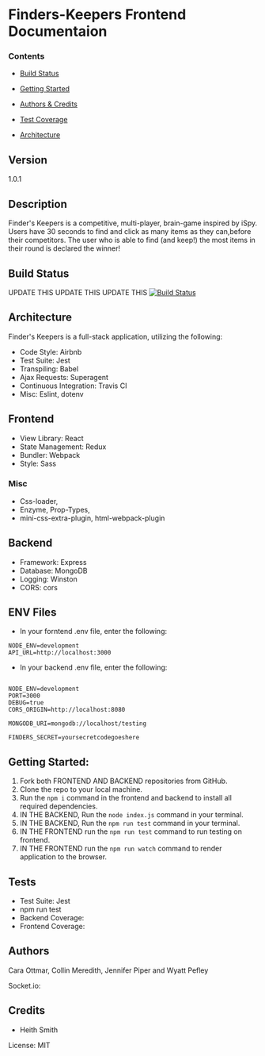 # Finders-Keepers Frontend Documentaion

### Contents
* [Build Status](#Build-Status)

* [Getting Started](#getting-started)
* [Authors & Credits](#Authors)
* [Test Coverage](#Tests)
* [Architecture](#Architecture)

## Version

1.0.1

## Description

Finder's Keepers is a competitive, multi-player, brain-game inspired by iSpy. Users have 30 seconds to find and click as many items as they can,before their competitors. The user who is able to find (and keep!) the most items in their round is declared the winner!

## Build Status

UPDATE THIS UPDATE THIS UPDATE THIS
[![Build Status](https://travis-ci.org/spyosaurus/finders-keepers-frontend.svg?branch=master)](https://travis-ci.org/spyosaurus/finders-keepers-frontend)

## Architecture
Finder's Keepers is a full-stack application, utilizing the following:

- Code Style: Airbnb
- Test Suite: Jest
- Transpiling: Babel
- Ajax Requests: Superagent
- Continuous Integration: Travis CI
- Misc: Eslint, dotenv

## Frontend
- View Library: React
- State Management: Redux
- Bundler: Webpack
- Style: Sass
### Misc 
- Css-loader,
- Enzyme, Prop-Types,
- mini-css-extra-plugin, html-webpack-plugin

## Backend
- Framework: Express
- Database: MongoDB
- Logging: Winston
- CORS: cors

## ENV Files
- In your forntend .env file, enter the following:
```
NODE_ENV=development
API_URL=http://localhost:3000
```

- In your backend .env file, enter the following:
```

NODE_ENV=development
PORT=3000
DEBUG=true
CORS_ORIGIN=http://localhost:8080

MONGODB_URI=mongodb://localhost/testing

FINDERS_SECRET=yoursecretcodegoeshere
```
## Getting Started:
1. Fork both FRONTEND AND BACKEND repositories from GitHub.
2. Clone the repo to your local machine.
3. Run the ```npm i``` command in the frontend and backend to install all required dependencies.
4. IN THE BACKEND, Run the ```node index.js``` command in your terminal.
5. IN THE BACKEND, Run the ```npm run test``` command in your terminal.
6. IN THE FRONTEND run the ```npm run test``` command to run testing on frontend.
7. IN THE FRONTEND run the ```npm run watch``` command to render application to the browser. 








## Tests
- Test Suite: Jest
- npm run test
- Backend Coverage:
- Frontend Coverage:

## Authors

Cara Ottmar, Collin Meredith, Jennifer Piper and Wyatt Pefley

Socket.io:

## Credits 
- Heith Smith

License: MIT